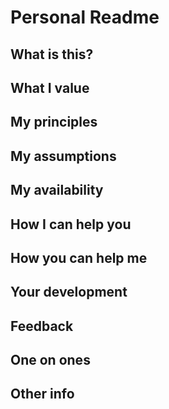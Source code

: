 # Personal Readme

## What is this?

## What I value

## My principles 

## My assumptions

## My availability

## How I can help you

## How you can help me

## Your development

## Feedback

## One on ones 

## Other info

